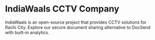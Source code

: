 # IndiaWaals CCTV Company
IndiaWaals is an open-source project that provides CCTV solutions for Rachi City. Explore our secure document sharing alternative to DocSend with built-in analytics.
